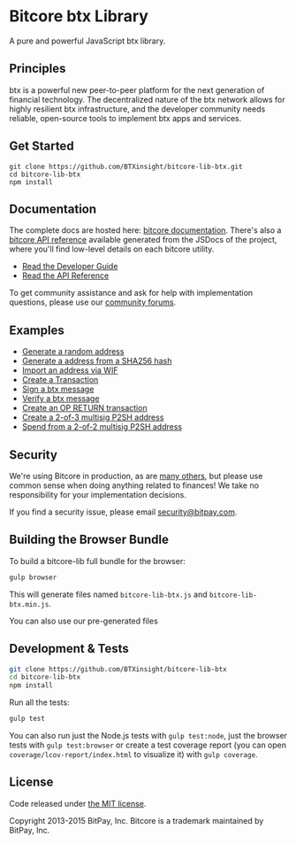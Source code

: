 Bitcore btx Library
=======

A pure and powerful JavaScript btx library.

## Principles

btx is a powerful new peer-to-peer platform for the next generation of financial technology. The decentralized nature of the btx network allows for highly resilient btx infrastructure, and the developer community needs reliable, open-source tools to implement btx apps and services.

## Get Started

```
git clone https://github.com/BTXinsight/bitcore-lib-btx.git
cd bitcore-lib-btx
npm install
```


## Documentation

The complete docs are hosted here: [bitcore documentation](http://bitcore.io/guide/). There's also a [bitcore API reference](http://bitcore.io/api/) available generated from the JSDocs of the project, where you'll find low-level details on each bitcore utility.

- [Read the Developer Guide](http://bitcore.io/guide/)
- [Read the API Reference](http://bitcore.io/api/)

To get community assistance and ask for help with implementation questions, please use our [community forums](https://forum.bitcore.io/).

## Examples

* [Generate a random address](https://github.com/BTXinsight/bitcore-lib-btx/blob/master/docs/examples.md#generate-a-random-address)
* [Generate a address from a SHA256 hash](https://github.com/BTXinsight/bitcore-lib-btx/blob/master/docs/examples.md#generate-a-address-from-a-sha256-hash)
* [Import an address via WIF](https://github.com/BTXinsight/bitcore-lib-btx/blob/master/docs/examples.md#import-an-address-via-wif)
* [Create a Transaction](https://github.com/BTXinsight/bitcore-lib-btx/blob/master/docs/examples.md#create-a-transaction)
* [Sign a btx message](https://github.com/BTXinsight/bitcore-lib-btx/blob/master/docs/examples.md#sign-a-bitcoin-message)
* [Verify a btx message](https://github.com/BTXinsight/bitcore-lib-btx/blob/master/docs/examples.md#verify-a-bitcoin-message)
* [Create an OP RETURN transaction](https://github.com/BTXinsight/bitcore-lib-btx/blob/master/docs/examples.md#create-an-op-return-transaction)
* [Create a 2-of-3 multisig P2SH address](https://github.com/BTXinsight/bitcore-lib-btx/blob/master/docs/examples.md#create-a-2-of-3-multisig-p2sh-address)
* [Spend from a 2-of-2 multisig P2SH address](https://github.com/BTXinsight/bitcore-lib-btx/blob/master/docs/examples.md#spend-from-a-2-of-2-multisig-p2sh-address)


## Security

We're using Bitcore in production, as are [many others](http://bitcore.io#projects), but please use common sense when doing anything related to finances! We take no responsibility for your implementation decisions.

If you find a security issue, please email security@bitpay.com.

## Building the Browser Bundle

To build a bitcore-lib full bundle for the browser:

```sh
gulp browser
```

This will generate files named `bitcore-lib-btx.js` and `bitcore-lib-btx.min.js`.

You can also use our pre-generated files

## Development & Tests

```sh
git clone https://github.com/BTXinsight/bitcore-lib-btx
cd bitcore-lib-btx
npm install
```

Run all the tests:

```sh
gulp test
```

You can also run just the Node.js tests with `gulp test:node`, just the browser tests with `gulp test:browser`
or create a test coverage report (you can open `coverage/lcov-report/index.html` to visualize it) with `gulp coverage`.

## License

Code released under [the MIT license](https://github.com/BTXinsight/bitcore-lib-btx/blob/master/LICENSE).

Copyright 2013-2015 BitPay, Inc. Bitcore is a trademark maintained by BitPay, Inc.
